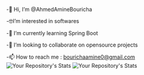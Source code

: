 -👋 Hi, I’m @AhmedAmineBouricha

-🤓I’m interested in softwares

-🌱 I’m currently learning Spring Boot

-💞 I’m looking to collaborate on opensource projects

-📫 How to reach me : bourichaamine0@gmail.com
![Your Repository's Stats](https://github-readme-stats.vercel.app/api/top-langs/?username=ahmedamine12&theme=blue-green)
![Your Repository's Stats](https://github-readme-stats.vercel.app/api?username=ahmedamine12&show_icons=true)

